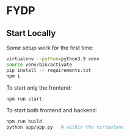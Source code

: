 # FYDP

## Start Locally

Some setup work for the first time:
```bash
virtualenv --python=python3.9 venv
source venv/bin/activate
pip install -r requirements.txt
npm i
```

To start only the frontend:
```bash
npm run start
```

To start both frontend and backend:
```bash
npm run build
python app/app.py   # within the virtualenv
```